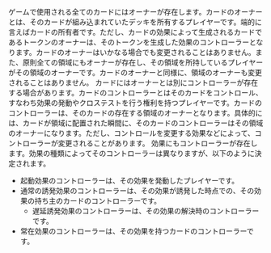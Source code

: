ゲームで使用される全てのカードにはオーナーが存在します。カードのオーナーとは、そのカードが組み込まれていたデッキを所有するプレイヤーです。端的に言えばカードの所有者です。ただし、カードの効果によって生成されるカードであるトークンのオーナーは、そのトークンを生成した効果のコントローラーとなります。カードのオーナーはいかなる場合でも変更されることはありません。また、原則全ての領域にもオーナーが存在し、その領域を所持しているプレイヤーがその領域のオーナーです。カードのオーナーと同様に、領域のオーナーも変更されることはありません。
カードにはオーナーとは別にコントローラーが存在する場合があります。カードのコントローラーとはそのカードをコントロール、すなわち効果の発動やクロステストを行う権利を持つプレイヤーです。カードのコントローラーは、そのカードの存在する領域のオーナーとなります。具体的には、カードが領域に配置された瞬間に、そのカードのコントローラーはその領域のオーナーになります。ただし、コントロールを変更する効果などによって、コントローラーが変更されることがあります。
効果にもコントローラーが存在します。効果の種類によってそのコントローラーは異なりますが、以下のように決定されます。
- 起動効果のコントローラーは、その効果を発動したプレイヤーです。
- 通常の誘発効果のコントローラーは、その効果が誘発した時点での、その効果の持ち主のカードのコントローラーです。
    - 遅延誘発効果のコントローラーは、その効果の解決時のコントローラーです。
- 常在効果のコントローラーは、その効果を持つカードのコントローラーです。